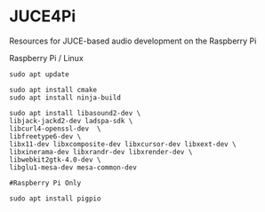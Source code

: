 # JUCE4Pi
Resources for JUCE-based audio development on the Raspberry Pi

Raspberry Pi / Linux

```console
sudo apt update

sudo apt install cmake
sudo apt install ninja-build

sudo apt install libasound2-dev \
libjack-jackd2-dev ladspa-sdk \
libcurl4-openssl-dev  \
libfreetype6-dev \
libx11-dev libxcomposite-dev libxcursor-dev libxext-dev \
libxinerama-dev libxrandr-dev libxrender-dev \
libwebkit2gtk-4.0-dev \
libglu1-mesa-dev mesa-common-dev
```

````console
#Raspberry Pi Only

sudo apt install pigpio
